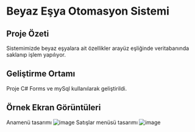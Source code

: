 # Beyaz Eşya Otomasyon Sistemi

## Proje Özeti
Sistemimizde beyaz eşyalara ait özellikler arayüz eşliğinde veritabanında saklanıp işlem yapılıyor.
## Geliştirme Ortamı
Proje C# Forms ve mySql kullanılarak geliştirildi. 


## Örnek Ekran Görüntüleri
Anamenü tasarımı
![image](https://github.com/emrebktas/b_EsyaOtomasyon/assets/114289134/946d9875-d93f-4196-b46a-271579d2490e)
Satışlar menüsü tasarımı
![image](https://github.com/emrebktas/b_EsyaOtomasyon/assets/114289134/07165035-01be-4a7c-b523-02ca771a20ff)



